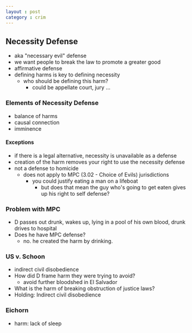 ```yaml
---
layout : post
category : crim
---
```


## Necessity Defense
- aka "necessary evil" defense
- we want people to break the law to promote a greater good
- affirmative defense
- defining harms is key to defining necessity
	- who should be defining this harm?
		- could be appellate court, jury ...

### Elements of Necessity Defense
- balance of harms
- causal connection
- imminence

#### Exceptions
- if there is a legal alternative, necessity is unavailable as a defense
- creation of the harm removes your right to use the necessity defense
- not a defense to homicide
	- does not apply to MPC (3.02 - Choice of Evils) jurisdictions
		- you could justify eating a man on a lifeboat
			- but does that mean the guy who's going to get eaten gives up his right to self defense?

### Problem with MPC
- D passes out drunk, wakes up, lying in a pool of his own blood, drunk drives to hospital
- Does he have MPC defense?
	- no. he created the harm by drinking.

### US v. Schoon
- indirect civil disobedience
- How did D frame harm they were trying to avoid?
	- avoid further bloodshed in El Salvador
- What is the harm of breaking obstruction of justice laws?
- Holding: Indirect civil disobedience

### Eichorn
- harm: lack of sleep
